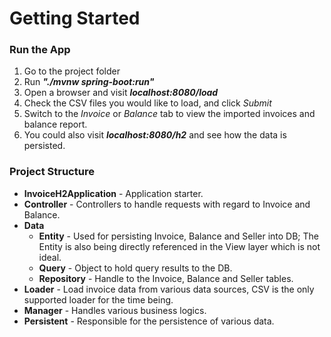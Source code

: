 # Getting Started

### Run the App

1. Go to the project folder
1. Run ***"./mvnw spring-boot:run"***
1. Open a browser and visit ***localhost:8080/load***
1. Check the CSV files you would like to load, and click *Submit*
1. Switch to the *Invoice* or *Balance* tab to view the imported invoices and balance report.
1. You could also visit ***localhost:8080/h2***  and see how the data is persisted.

### Project Structure
* **InvoiceH2Application** - Application starter.
* **Controller** - Controllers to handle requests with regard to Invoice and Balance.
* **Data**
  * **Entity** - Used for persisting Invoice, Balance and Seller into DB; The Entity is also being directly referenced in the View layer which is not ideal.
  * **Query** - Object to hold query results to the DB.
  * **Repository** -  Handle to the Invoice, Balance and Seller tables.
* **Loader** - Load invoice data from various data sources, CSV is the only supported loader for the time being.
* **Manager** - Handles various business logics.
* **Persistent** - Responsible for the persistence of various data.